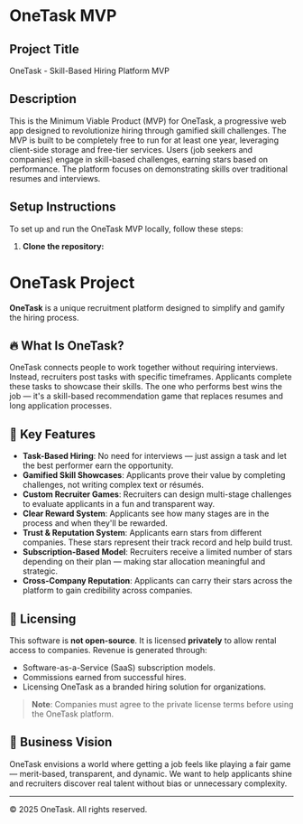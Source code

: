 # OneTask MVP

## Project Title

OneTask - Skill-Based Hiring Platform MVP

## Description

This is the Minimum Viable Product (MVP) for OneTask, a progressive web app designed to revolutionize hiring through gamified skill challenges. The MVP is built to be completely free to run for at least one year, leveraging client-side storage and free-tier services. Users (job seekers and companies) engage in skill-based challenges, earning stars based on performance. The platform focuses on demonstrating skills over traditional resumes and interviews.

## Setup Instructions

To set up and run the OneTask MVP locally, follow these steps:

1.  **Clone the repository:**

# OneTask Project

**OneTask** is a unique recruitment platform designed to simplify and gamify the hiring process.

## 🔥 What Is OneTask?

OneTask connects people to work together without requiring interviews. Instead, recruiters post tasks with specific timeframes. Applicants complete these tasks to showcase their skills. The one who performs best wins the job — it's a skill-based recommendation game that replaces resumes and long application processes.

## 🎯 Key Features

- **Task-Based Hiring**: No need for interviews — just assign a task and let the best performer earn the opportunity.
- **Gamified Skill Showcases**: Applicants prove their value by completing challenges, not writing complex text or résumés.
- **Custom Recruiter Games**: Recruiters can design multi-stage challenges to evaluate applicants in a fun and transparent way.
- **Clear Reward System**: Applicants see how many stages are in the process and when they'll be rewarded.
- **Trust & Reputation System**: Applicants earn stars from different companies. These stars represent their track record and help build trust.
- **Subscription-Based Model**: Recruiters receive a limited number of stars depending on their plan — making star allocation meaningful and strategic.
- **Cross-Company Reputation**: Applicants can carry their stars across the platform to gain credibility across companies.

## 💸 Licensing

This software is **not open-source**. It is licensed **privately** to allow rental access to companies. Revenue is generated through:

- Software-as-a-Service (SaaS) subscription models.
- Commissions earned from successful hires.
- Licensing OneTask as a branded hiring solution for organizations.

> **Note**: Companies must agree to the private license terms before using the OneTask platform.

## 🚀 Business Vision

OneTask envisions a world where getting a job feels like playing a fair game — merit-based, transparent, and dynamic. We want to help applicants shine and recruiters discover real talent without bias or unnecessary complexity.

---

© 2025 OneTask. All rights reserved.
